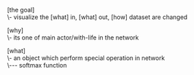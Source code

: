 [the goal]
</br>\\\- visualize the [what] in, [what] out, [how] dataset are changed

[why]
</br>\\\- its one of main actor/with-life in the network

[what]
</br>\\\- an object which perform special operation in network 
</br>\\\--- softmax function
